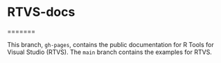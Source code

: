 # RTVS-docs
=======

This branch, `gh-pages`, contains the public documentation for R Tools for
Visual Studio (RTVS). The `main` branch contains the examples for RTVS.
